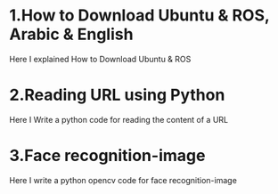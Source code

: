 # 1.How to Download Ubuntu & ROS, Arabic & English
Here I explained How to Download Ubuntu & ROS
# 2.Reading URL using Python
Here I Write a python code for reading the content of a URL
# 3.Face recognition-image 
Here I write a python opencv code for face recognition-image
